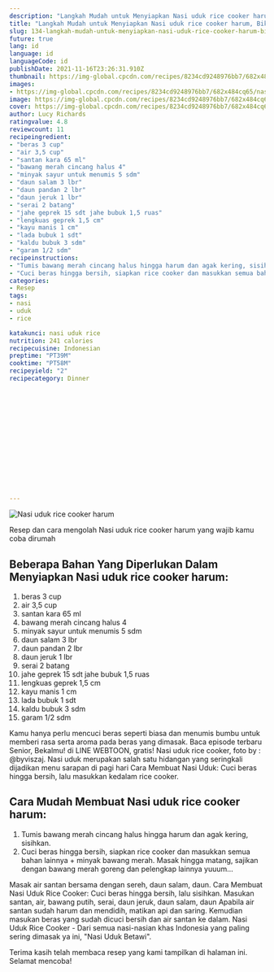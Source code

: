 ```yaml
---
description: "Langkah Mudah untuk Menyiapkan Nasi uduk rice cooker harum, Bikin Ngiler"
title: "Langkah Mudah untuk Menyiapkan Nasi uduk rice cooker harum, Bikin Ngiler"
slug: 134-langkah-mudah-untuk-menyiapkan-nasi-uduk-rice-cooker-harum-bikin-ngiler
future: true
lang: id
language: id
languageCode: id
publishDate: 2021-11-16T23:26:31.910Z 
thumbnail: https://img-global.cpcdn.com/recipes/8234cd9248976bb7/682x484cq65/nasi-uduk-rice-cooker-harum-foto-resep-utama.webp
images:
- https://img-global.cpcdn.com/recipes/8234cd9248976bb7/682x484cq65/nasi-uduk-rice-cooker-harum-foto-resep-utama.webp
image: https://img-global.cpcdn.com/recipes/8234cd9248976bb7/682x484cq65/nasi-uduk-rice-cooker-harum-foto-resep-utama.webp
cover: https://img-global.cpcdn.com/recipes/8234cd9248976bb7/682x484cq65/nasi-uduk-rice-cooker-harum-foto-resep-utama.webp
author: Lucy Richards
ratingvalue: 4.8
reviewcount: 11
recipeingredient:
- "beras 3 cup"
- "air 3,5 cup"
- "santan kara 65 ml"
- "bawang merah cincang halus 4"
- "minyak sayur untuk menumis 5 sdm"
- "daun salam 3 lbr"
- "daun pandan 2 lbr"
- "daun jeruk 1 lbr"
- "serai 2 batang"
- "jahe geprek 15 sdt jahe bubuk 1,5 ruas"
- "lengkuas geprek 1,5 cm"
- "kayu manis 1 cm"
- "lada bubuk 1 sdt"
- "kaldu bubuk 3 sdm"
- "garam 1/2 sdm"
recipeinstructions:
- "Tumis bawang merah cincang halus hingga harum dan agak kering, sisihkan."
- "Cuci beras hingga bersih, siapkan rice cooker dan masukkan semua bahan lainnya + minyak bawang merah. Masak hingga matang, sajikan dengan bawang merah goreng dan pelengkap lainnya yuuum..."
categories:
- Resep
tags:
- nasi
- uduk
- rice

katakunci: nasi uduk rice 
nutrition: 241 calories
recipecuisine: Indonesian
preptime: "PT39M"
cooktime: "PT58M"
recipeyield: "2"
recipecategory: Dinner


     
    
    
    
    
    
    
    
    
    
    
      
    
---
```



![Nasi uduk rice cooker harum](https://img-global.cpcdn.com/recipes/8234cd9248976bb7/682x484cq65/nasi-uduk-rice-cooker-harum-foto-resep-utama.webp)

Resep dan cara mengolah  Nasi uduk rice cooker harum yang wajib kamu coba dirumah

<!--inarticleads1-->

## Beberapa Bahan Yang Diperlukan Dalam Menyiapkan Nasi uduk rice cooker harum:

1. beras 3 cup
1. air 3,5 cup
1. santan kara 65 ml
1. bawang merah cincang halus 4
1. minyak sayur untuk menumis 5 sdm
1. daun salam 3 lbr
1. daun pandan 2 lbr
1. daun jeruk 1 lbr
1. serai 2 batang
1. jahe geprek 15 sdt jahe bubuk 1,5 ruas
1. lengkuas geprek 1,5 cm
1. kayu manis 1 cm
1. lada bubuk 1 sdt
1. kaldu bubuk 3 sdm
1. garam 1/2 sdm

Kamu hanya perlu mencuci beras seperti biasa dan menumis bumbu untuk memberi rasa serta aroma pada beras yang dimasak. Baca episode terbaru Senior, Bekalmu! di LINE WEBTOON, gratis! Nasi uduk rice cooker, foto by : @byviszaj. Nasi uduk merupakan salah satu hidangan yang seringkali dijadikan menu sarapan di pagi hari Cara Membuat Nasi Uduk: Cuci beras hingga bersih, lalu masukkan kedalam rice cooker. 

<!--inarticleads2-->

## Cara Mudah Membuat Nasi uduk rice cooker harum:

1. Tumis bawang merah cincang halus hingga harum dan agak kering, sisihkan.
1. Cuci beras hingga bersih, siapkan rice cooker dan masukkan semua bahan lainnya + minyak bawang merah. Masak hingga matang, sajikan dengan bawang merah goreng dan pelengkap lainnya yuuum...


Masak air santan bersama dengan sereh, daun salam, daun. Cara Membuat Nasi Uduk Rice Cooker: Cuci beras hingga bersih, lalu sisihkan. Masukan santan, air, bawang putih, serai, daun jeruk, daun salam, daun Apabila air santan sudah harum dan mendidih, matikan api dan saring. Kemudian masukan beras yang sudah dicuci bersih dan air santan ke dalam. Nasi Uduk Rice Cooker - Dari semua nasi-nasian khas Indonesia yang paling sering dimasak ya ini, &#34;Nasi Uduk Betawi&#34;. 

Terima kasih telah membaca resep yang kami tampilkan di halaman ini. Selamat mencoba!
